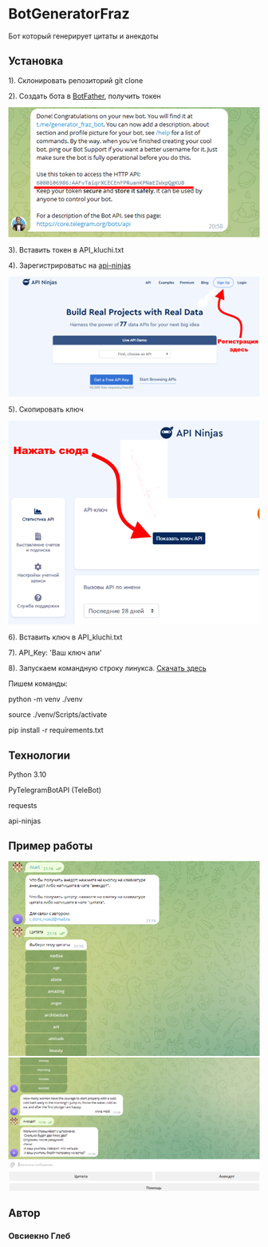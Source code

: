 # BotGeneratorFraz

Бот который генерирует цитаты и анекдоты

## Установка

1). Склонировать репозиторий git clone

2). Создать бота в [BotFather](https://t.me/botfatherи), получить токен

![Иллюстрация к проекту](https://github.com/Ovsienko2007/BotGeneratorFraz/blob/master/pictures/3.PNG)

3). Вставить токен в API_kluchi.txt

4). Зарегистрироватьс на [api-ninjas](https://api-ninjas.com/)

![Иллюстрация к проекту](https://github.com/Ovsienko2007/BotGeneratorFraz/blob/master/pictures/1.PNG)

5). Скопировать ключ

![Иллюстрация к проекту](https://github.com/Ovsienko2007/BotGeneratorFraz/blob/master/pictures/2.PNG)

6). Вставить ключ в API_kluchi.txt

7). API_Key: 'Ваш ключ апи'

8). Запускаем командную строку линукса. [Скачать здесь](https://gitforwindows.org/)

   Пишем команды:

   python -m venv ./venv
 
   source ./venv/Scripts/activate
 
   pip install -r requirements.txt


## Технологии

Python 3.10

PyTelegramBotAPI (TeleBot)

requests

api-ninjas

## Пример работы
![Иллюстрация к проекту](https://github.com/Ovsienko2007/BotGeneratorFraz/blob/master/pictures/4.PNG)
![Иллюстрация к проекту](https://github.com/Ovsienko2007/BotGeneratorFraz/blob/master/pictures/5.PNG)

## Автор
### Овсиекно Глеб
